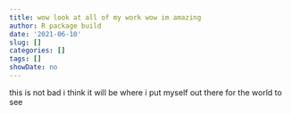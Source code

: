 ```yaml
---
title: wow look at all of my work wow im amazing
author: R package build
date: '2021-06-10'
slug: []
categories: []
tags: []
showDate: no
---
```


this is not bad i think it will be where i put myself out there for the world to see